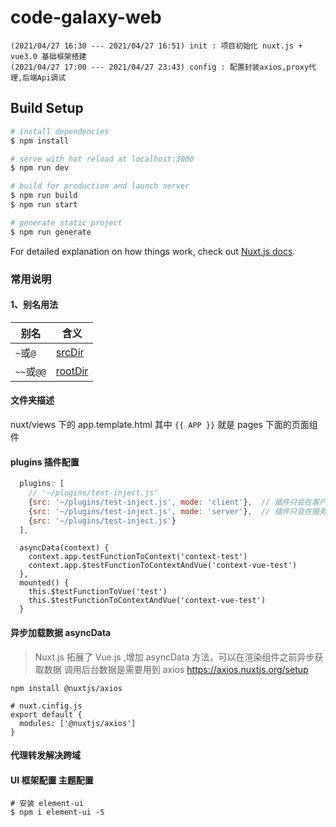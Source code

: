 # code-galaxy-web 

```
(2021/04/27 16:30 --- 2021/04/27 16:51) init : 项目初始化 nuxt.js + vue3.0 基础框架搭建
(2021/04/27 17:00 --- 2021/04/27 23:43) config : 配置封装axios,proxy代理,后端Api调试
```

## Build Setup

```bash
# install dependencies
$ npm install

# serve with hot reload at localhost:3000
$ npm run dev

# build for production and launch server
$ npm run build
$ npm run start

# generate static project
$ npm run generate
```

For detailed explanation on how things work, check out [Nuxt.js docs](https://nuxtjs.org).


### 常用说明
#### 1、别名用法
| 别名       | 含义        |
| ---------- | ----------- |
| `~`或`@`   | [srcDir]()  |
| `~~`或`@@` | [rootDir]() |

#### 文件夹描述
nuxt/views 下的 app.template.html 其中 `{{ APP }}` 就是 pages 下面的页面组件

#### plugins 插件配置
```js
  plugins: [
    // '~/plugins/test-inject.js'
    {src: '~/plugins/test-inject.js', mode: 'client'},  // 插件只会在客户端运行
    {src: '~/plugins/test-inject.js', mode: 'server'},  // 插件只会在服务端运行
    {src: '~/plugins/test-inject.js'}
  ],
```
```vue
  asyncData(context) {
    context.app.testFunctionToContext('context-test')
    context.app.$testFunctionToContextAndVue('context-vue-test')
  },
  mounted() {
    this.$testFunctionToVue('test')
    this.$testFunctionToContextAndVue('context-vue-test')
  }
```

#### 异步加载数据 asyncData
> Nuxt.js 拓展了 Vue.js ,增加 asyncData 方法，可以在渲染组件之前异步获取数据
> 调用后台数据是需要用到 axios  https://axios.nuxtjs.org/setup
```shell
npm install @nuxtjs/axios
```
```
# nuxt.cinfig.js
export default {
  modules: ['@nuxtjs/axios']
}
```

#### 代理转发解决跨域


#### UI 框架配置 主题配置
```shell
# 安装 element-ui
$ npm i element-ui -S
```